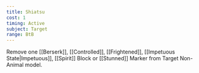 ```yaml
---
title: Shiatsu
cost: 1
timing: Active
subject: Target
range: BtB
---
```

Remove one [[Berserk]], [[Controlled]], [[Frightened]], [[Impetuous State|Impetuous]], [[Spirit]] Block or [[Stunned]] Marker from Target Non-Animal model.
